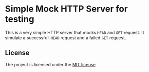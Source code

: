 # Simple Mock HTTP Server for testing

This is a very simple HTTP server that mocks `HEAD` and `GET` request.
It simulate a successfull `HEAD` request and a failed `GET` request.



## License

The project is licensed under the [MIT license](./LICENSE).
